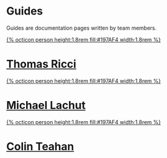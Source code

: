 # Guides
Guides are documentation pages written by team members.
<div class="list">
    <a class="btn item" href="./guides/Thomas-Ricci">
        <div class="item-img">
            {% octicon person height:1.8rem fill:#197AF4 width:1.8rem %}
        </div>
        <h1 class="item-text">Thomas Ricci</h1>
    </a>
    <a class="btn item" href="./guides/Michael-Lachut">
        <div class="item-img">
            {% octicon person height:1.8rem fill:#197AF4 width:1.8rem %}
        </div>
        <h1 class="item-text">Michael Lachut</h1>
    </a>
    <a class="btn item" href="./guides/Colin-Teahan">
        <div class="item-img">
            {% octicon person height:1.8rem fill:#197AF4 width:1.8rem %}
        </div>
        <h1 class="item-text">Colin Teahan</h1>
    </a>
</div>
